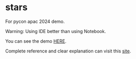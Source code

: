 # stars
For pycon apac 2024 demo.

Warning: Using IDE better than using Notebook.

You can see the demo [HERE](https://citrahs.github.io/stars_mapping/).

Complete reference and clear explanation can visit this [site](https://authoring.maps.arcgis.com/apps/Cascade/index.html?appid=cd2b6b8659f44771ba6e199493d59fb1). 
